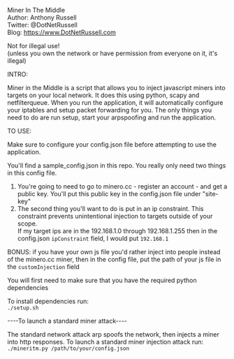 Miner In The Middle  
Author: Anthony Russell  
Twitter: @DotNetRussell  
Blog: https://www.DotNetRussell.com  
  
Not for illegal use!  
(unless you own the network or have permission from everyone on it, it's illegal)  
	 
INTRO:  
  
Miner in the Middle is a script that allows you to inject javascript miners into targets on your local network. It does this using python, scapy and netfilterqueue. When you run the application, it will automatically configure your iptables and setup packet forwarding for you. The only things you need to do are run setup, start your arpspoofing and run the application.   
	   
TO USE:	  
  
Make sure to configure your config.json file before attempting to use the application.     
    
You'll find a sample_config.json in this repo. You really only need two things in this config file.  
  
1. You're going to need to go to minero.cc - register an account - and get a public key. You'll put this public key in the config.json file under "site-key"  
2. The second thing you'll want to do is put in an ip constraint. This constraint prevents unintentional injection to targets outside of your scope.   
If my target ips are in the 192.168.1.0 through 192.168.1.255 then in the config.json `ipConstraint` field, I would put `192.168.1`   
  
BONUS: if you have your own js file you'd rather inject into people instead of the minero.cc miner, then in the config file, put the path of your js file in the `customInjection` field  
  
You will first need to make sure that you have the required python dependencies    
    
To install dependencies run:  
        `./setup.sh`  
	
   ----To launch a standard miner attack----
	
   The standard network attack arp spoofs the network, then injects a miner into http responses.
   To launch a standard miner injection attack run:
      ` ./mineritm.py /path/to/your/config.json`
	
	
	
	

